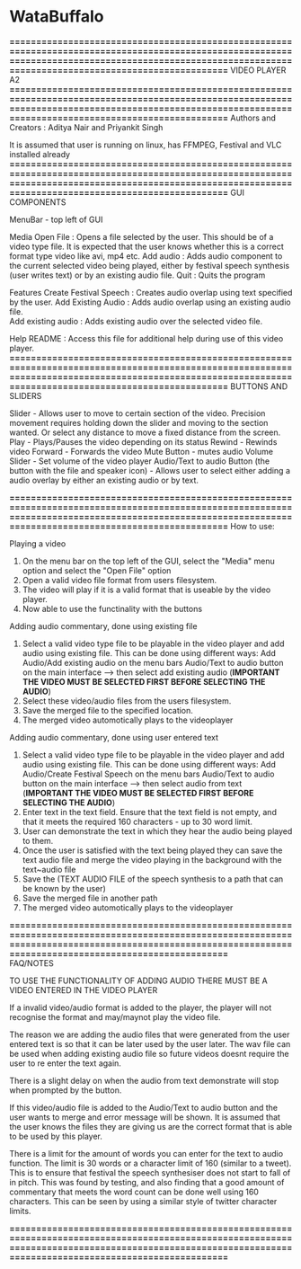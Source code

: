 # WataBuffalo
**========================================================================================================================================================================================================**
											VIDEO PLAYER A2
**========================================================================================================================================================================================================**
Authors and Creators : Aditya Nair and Priyankit Singh

It is assumed that user is running on linux, has FFMPEG, Festival and VLC installed already
**========================================================================================================================================================================================================**
GUI COMPONENTS

MenuBar - top left of GUI

Media
Open File : Opens a file selected by the user. This should be of a video type file. It is expected that the user knows whether this is a correct format type video like avi, mp4 etc.
Add audio : Adds audio component to the current selected video being played, either by festival speech synthesis (user writes text) or by an existing audio file.
Quit      : Quits the program

Features
Create Festival Speech : Creates audio overlap using text specified by the user. Add Existing Audio : Adds audio overlap using an existing audio file.	
Add existing audio     : Adds existing audio over the selected video file.

Help
README : Access this file for additional help during use of this video player.
**========================================================================================================================================================================================================**
BUTTONS AND SLIDERS

Slider 		- Allows user to move to certain section of the video. Precision movement requires holding down the slider and moving to the section wanted. Or select any distance to move a fixed 			  distance from the screen.
Play   		- Plays/Pauses the video depending on its status
Rewind 		- Rewinds video
Forward 	- Forwards the video
Mute Button 	- mutes audio
Volume Slider 	- Set volume of the video player
Audio/Text to audio Button (the button with the file and speaker icon) - Allows user to select either adding a audio overlay by either an existing audio or by text.

**========================================================================================================================================================================================================**
How to use:

Playing a video

1) On the menu bar on the top left of the GUI, select the "Media" menu option and select the "Open File" option
2) Open a valid video file format from users filesystem.
3) The video will play if it is a valid format that is useable by the video player.
4) Now able to use the functinality with the buttons

Adding audio commentary, done using existing file

1) Select a valid video type file to be playable in the video player and add audio using existing file. 
	This can be done using different ways:
		Add Audio/Add existing audio on the menu bars
		Audio/Text to audio button on the main interface --> then select add existing audio
		(**IMPORTANT THE VIDEO MUST BE SELECTED FIRST BEFORE SELECTING THE AUDIO**)
2) Select these video/audio files from the users filesystem. 
3) Save the merged file to the specified location.
4) The merged video automotically plays to the videoplayer	

Adding audio commentary, done using user entered text

1) Select a valid video type file to be playable in the video player and add audio using existing file. 
	This can be done using different ways:
		Add Audio/Create Festival Speech on the menu bars
		Audio/Text to audio button on the main interface --> then select audio from text
		(**IMPORTANT THE VIDEO MUST BE SELECTED FIRST BEFORE SELECTING THE AUDIO**)
2) Enter text in the text field.
	Ensure that the text field is not empty, and that it meets the required 160 characters - up to 30 word limit.
3) User can demonstrate the text in which they hear the audio being played to them.
4) Once the user is satisfied with the text being played they can save the text audio file and merge the video playing in the background with the text~audio file
5) Save the (TEXT AUDIO FILE of the speech synthesis to a path that can be known by the user)
6) Save the merged file in another path
7) The merged video automotically plays to the videoplayer	

**========================================================================================================================================================================================================**		
FAQ/NOTES

TO USE THE FUNCTIONALITY OF ADDING AUDIO THERE MUST BE A VIDEO ENTERED IN THE VIDEO PLAYER

If a invalid video/audio format is added to the player, the player will not recognise the format and may/maynot
play the video file. 

The reason we are adding the audio files that were generated from the user entered text is so that it can be later used by the user later. The wav file can be used when adding existing audio file so future videos doesnt require the user to re enter the text again.

There is a slight delay on when the audio from text demonstrate will stop when prompted by the button.

If this video/audio file is added to the Audio/Text to audio button and the user wants to merge and error message will be shown. It is assumed that the user knows the files they are giving us are the correct format that is able to be used by this player.

There is a limit for the amount of words you can enter for the text to audio function. The limit is 30 words or a character limit of 160 (similar to a tweet). This is to ensure that festival the speech synthesiser does not start to fall of in pitch. This was found by testing, and also finding that a good amount of commentary that meets the word count can be done well using 160 characters. This can be seen by using a similar style of twitter character limits.

**========================================================================================================================================================================================================**
